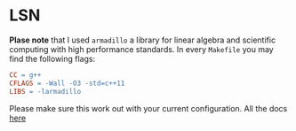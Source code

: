 # LSN

**Plase note** that I used `armadillo` a library for linear algebra and scientific computing with high performance standards. In every `Makefile` you may find the following flags:
```Makefile
CC = g++
CFLAGS = -Wall -O3 -std=c++11
LIBS = -larmadillo
```
Please make sure this work out with your current configuration. All the docs [here](https://arma.sourceforge.net/)
 
